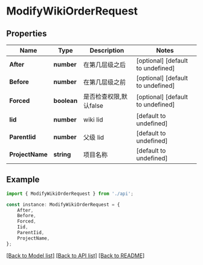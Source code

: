 # ModifyWikiOrderRequest


## Properties

Name | Type | Description | Notes
------------ | ------------- | ------------- | -------------
**After** | **number** | 在第几层级之后 | [optional] [default to undefined]
**Before** | **number** | 在第几层级之前 | [optional] [default to undefined]
**Forced** | **boolean** | 是否检查权限,默认false | [optional] [default to undefined]
**Iid** | **number** | wiki Iid | [default to undefined]
**ParentIid** | **number** | 父级 Iid | [default to undefined]
**ProjectName** | **string** | 项目名称 | [default to undefined]

## Example

```typescript
import { ModifyWikiOrderRequest } from './api';

const instance: ModifyWikiOrderRequest = {
    After,
    Before,
    Forced,
    Iid,
    ParentIid,
    ProjectName,
};
```

[[Back to Model list]](../README.md#documentation-for-models) [[Back to API list]](../README.md#documentation-for-api-endpoints) [[Back to README]](../README.md)
